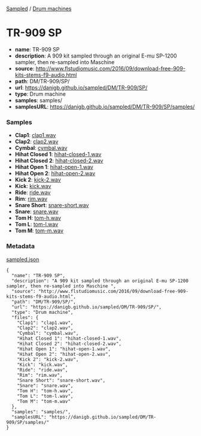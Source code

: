 [Sampled](https://danigb.github.io/sampled)
/
[Drum machines](https://danigb.github.io/sampled/DM)

# TR-909 SP

- __name__: TR-909 SP
- __description__: A 909 kit sampled through an original E-mu SP-1200 sampler, then re-sampled into Maschine 
- __source__: http://www.flstudiomusic.com/2016/09/download-free-909-kits-stems-f9-audio.html
- __path__: DM/TR-909/SP/
- __url__: https://danigb.github.io/sampled/DM/TR-909/SP/
- __type__: Drum machine
- __samples__: samples/
- __samplesURL__: https://danigb.github.io/sampled/DM/TR-909/SP/samples/

### Samples

- __Clap1__: [clap1.wav](https://danigb.github.io/sampled/DM/TR-909/SP/samples/clap1.wav)
- __Clap2__: [clap2.wav](https://danigb.github.io/sampled/DM/TR-909/SP/samples/clap2.wav)
- __Cymbal__: [cymbal.wav](https://danigb.github.io/sampled/DM/TR-909/SP/samples/cymbal.wav)
- __Hihat Closed 1__: [hihat-closed-1.wav](https://danigb.github.io/sampled/DM/TR-909/SP/samples/hihat-closed-1.wav)
- __Hihat Closed 2__: [hihat-closed-2.wav](https://danigb.github.io/sampled/DM/TR-909/SP/samples/hihat-closed-2.wav)
- __Hihat Open 1__: [hihat-open-1.wav](https://danigb.github.io/sampled/DM/TR-909/SP/samples/hihat-open-1.wav)
- __Hihat Open 2__: [hihat-open-2.wav](https://danigb.github.io/sampled/DM/TR-909/SP/samples/hihat-open-2.wav)
- __Kick 2__: [kick-2.wav](https://danigb.github.io/sampled/DM/TR-909/SP/samples/kick-2.wav)
- __Kick__: [kick.wav](https://danigb.github.io/sampled/DM/TR-909/SP/samples/kick.wav)
- __Ride__: [ride.wav](https://danigb.github.io/sampled/DM/TR-909/SP/samples/ride.wav)
- __Rim__: [rim.wav](https://danigb.github.io/sampled/DM/TR-909/SP/samples/rim.wav)
- __Snare Short__: [snare-short.wav](https://danigb.github.io/sampled/DM/TR-909/SP/samples/snare-short.wav)
- __Snare__: [snare.wav](https://danigb.github.io/sampled/DM/TR-909/SP/samples/snare.wav)
- __Tom H__: [tom-h.wav](https://danigb.github.io/sampled/DM/TR-909/SP/samples/tom-h.wav)
- __Tom L__: [tom-l.wav](https://danigb.github.io/sampled/DM/TR-909/SP/samples/tom-l.wav)
- __Tom M__: [tom-m.wav](https://danigb.github.io/sampled/DM/TR-909/SP/samples/tom-m.wav)





### Metadata

[sampled.json](https://danigb.github.io/sampled/DM/TR-909/SP/sampled.json)

```
{
  "name": "TR-909 SP",
  "description": "A 909 kit sampled through an original E-mu SP-1200 sampler, then re-sampled into Maschine ",
  "source": "http://www.flstudiomusic.com/2016/09/download-free-909-kits-stems-f9-audio.html",
  "path": "DM/TR-909/SP/",
  "url": "https://danigb.github.io/sampled/DM/TR-909/SP/",
  "type": "Drum machine",
  "files": {
    "Clap1": "clap1.wav",
    "Clap2": "clap2.wav",
    "Cymbal": "cymbal.wav",
    "Hihat Closed 1": "hihat-closed-1.wav",
    "Hihat Closed 2": "hihat-closed-2.wav",
    "Hihat Open 1": "hihat-open-1.wav",
    "Hihat Open 2": "hihat-open-2.wav",
    "Kick 2": "kick-2.wav",
    "Kick": "kick.wav",
    "Ride": "ride.wav",
    "Rim": "rim.wav",
    "Snare Short": "snare-short.wav",
    "Snare": "snare.wav",
    "Tom H": "tom-h.wav",
    "Tom L": "tom-l.wav",
    "Tom M": "tom-m.wav"
  },
  "samples": "samples/",
  "samplesURL": "https://danigb.github.io/sampled/DM/TR-909/SP/samples/"
}
```

